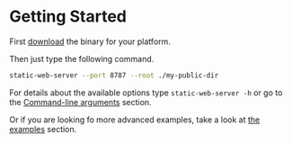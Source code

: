 # Getting Started

First [download](./download-and-install.md) the binary for your platform.

Then just type the following command.

```sh
static-web-server --port 8787 --root ./my-public-dir
```

For details about the available options type `static-web-server -h` or go to the [Command-line arguments](./configuration/command-line-arguments.md) section.

Or if you are looking fo more advanced examples, take a look at [the examples](./examples/http1.md) section.
